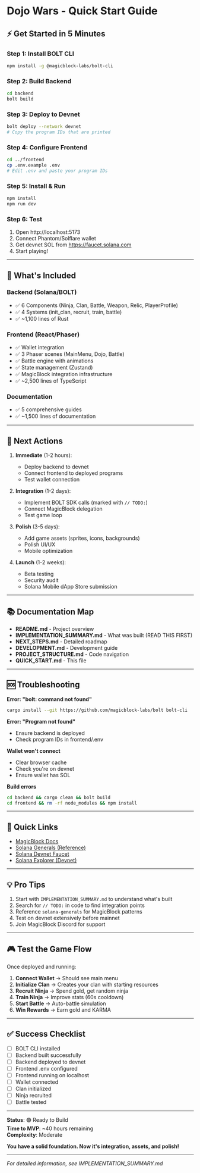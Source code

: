 # Dojo Wars - Quick Start Guide

## ⚡ Get Started in 5 Minutes

### Step 1: Install BOLT CLI
```bash
npm install -g @magicblock-labs/bolt-cli
```

### Step 2: Build Backend
```bash
cd backend
bolt build
```

### Step 3: Deploy to Devnet
```bash
bolt deploy --network devnet
# Copy the program IDs that are printed
```

### Step 4: Configure Frontend
```bash
cd ../frontend
cp .env.example .env
# Edit .env and paste your program IDs
```

### Step 5: Install & Run
```bash
npm install
npm run dev
```

### Step 6: Test
1. Open http://localhost:5173
2. Connect Phantom/Solflare wallet
3. Get devnet SOL from https://faucet.solana.com
4. Start playing!

---

## 📁 What's Included

### Backend (Solana/BOLT)
- ✅ 6 Components (Ninja, Clan, Battle, Weapon, Relic, PlayerProfile)
- ✅ 4 Systems (init_clan, recruit, train, battle)
- ✅ ~1,100 lines of Rust

### Frontend (React/Phaser)
- ✅ Wallet integration
- ✅ 3 Phaser scenes (MainMenu, Dojo, Battle)
- ✅ Battle engine with animations
- ✅ State management (Zustand)
- ✅ MagicBlock integration infrastructure
- ✅ ~2,500 lines of TypeScript

### Documentation
- ✅ 5 comprehensive guides
- ✅ ~1,500 lines of documentation

---

## 🎯 Next Actions

1. **Immediate** (1-2 hours):
   - Deploy backend to devnet
   - Connect frontend to deployed programs
   - Test wallet connection

2. **Integration** (1-2 days):
   - Implement BOLT SDK calls (marked with `// TODO:`)
   - Connect MagicBlock delegation
   - Test game loop

3. **Polish** (3-5 days):
   - Add game assets (sprites, icons, backgrounds)
   - Polish UI/UX
   - Mobile optimization

4. **Launch** (1-2 weeks):
   - Beta testing
   - Security audit
   - Solana Mobile dApp Store submission

---

## 📚 Documentation Map

- **README.md** - Project overview
- **IMPLEMENTATION_SUMMARY.md** - What was built (READ THIS FIRST)
- **NEXT_STEPS.md** - Detailed roadmap
- **DEVELOPMENT.md** - Development guide
- **PROJECT_STRUCTURE.md** - Code navigation
- **QUICK_START.md** - This file

---

## 🆘 Troubleshooting

**Error: "bolt: command not found"**
```bash
cargo install --git https://github.com/magicblock-labs/bolt bolt-cli
```

**Error: "Program not found"**
- Ensure backend is deployed
- Check program IDs in frontend/.env

**Wallet won't connect**
- Clear browser cache
- Check you're on devnet
- Ensure wallet has SOL

**Build errors**
```bash
cd backend && cargo clean && bolt build
cd frontend && rm -rf node_modules && npm install
```

---

## 🔗 Quick Links

- [MagicBlock Docs](https://docs.magicblock.gg/)
- [Solana Generals (Reference)](https://github.com/magicblock-labs/solana-generals)
- [Solana Devnet Faucet](https://faucet.solana.com/)
- [Solana Explorer (Devnet)](https://explorer.solana.com/?cluster=devnet)

---

## 💡 Pro Tips

1. Start with `IMPLEMENTATION_SUMMARY.md` to understand what's built
2. Search for `// TODO:` in code to find integration points
3. Reference `solana-generals` for MagicBlock patterns
4. Test on devnet extensively before mainnet
5. Join MagicBlock Discord for support

---

## 🎮 Test the Game Flow

Once deployed and running:

1. **Connect Wallet** → Should see main menu
2. **Initialize Clan** → Creates your clan with starting resources
3. **Recruit Ninja** → Spend gold, get random ninja
4. **Train Ninja** → Improve stats (60s cooldown)
5. **Start Battle** → Auto-battle simulation
6. **Win Rewards** → Earn gold and KARMA

---

## ✅ Success Checklist

- [ ] BOLT CLI installed
- [ ] Backend built successfully
- [ ] Backend deployed to devnet
- [ ] Frontend .env configured
- [ ] Frontend running on localhost
- [ ] Wallet connected
- [ ] Clan initialized
- [ ] Ninja recruited
- [ ] Battle tested

---

**Status**: 🟢 Ready to Build  
**Time to MVP**: ~40 hours remaining  
**Complexity**: Moderate

**You have a solid foundation. Now it's integration, assets, and polish!**

---

*For detailed information, see IMPLEMENTATION_SUMMARY.md*

